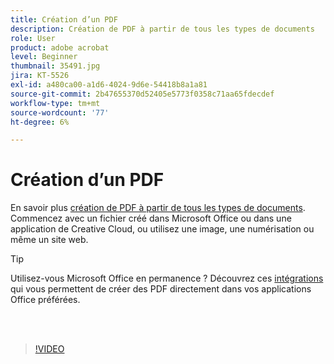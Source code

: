 ```yaml
---
title: Création d’un PDF
description: Création de PDF à partir de tous les types de documents
role: User
product: adobe acrobat
level: Beginner
thumbnail: 35491.jpg
jira: KT-5526
exl-id: a480ca00-a1d6-4024-9d6e-54418b8a1a81
source-git-commit: 2b47655370d52405e5773f0358c71aa65fdecdef
workflow-type: tm+mt
source-wordcount: '77'
ht-degree: 6%

---
```


# Création d’un PDF

En savoir plus [création de PDF à partir de tous les types de documents](https://www.adobe.com/fr/acrobat/online/convert-pdf.html). Commencez avec un fichier créé dans Microsoft Office ou dans une application de Creative Cloud, ou utilisez une image, une numérisation ou même un site web.

>[!TIP]
>
>Utilisez-vous Microsoft Office en permanence ? Découvrez ces [intégrations](../integrate/integrate-overview.md#microsoft) qui vous permettent de créer des PDF directement dans vos applications Office préférées.

<br> 

>[!VIDEO](https://video.tv.adobe.com/v/35491?quality=12&learn=on&hidetitle=true)